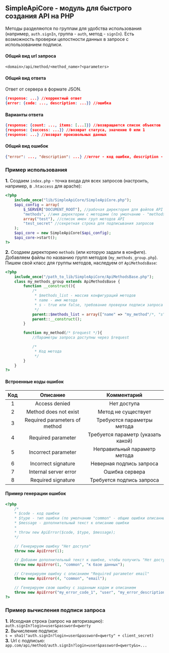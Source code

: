 ## SimpleApiCore - модуль для быстрого создания API на PHP
Методы разделяются по группам для удобства использования (например, `auth.signIn`, группа  - `auth`, метод - `signIn`).
Есть возможность проверки целостности данных в запросе с использованием подписи.
#### Общий вид url запроса
`<domain>/api/method/<method_name>?<parameters>`
#### Общий вид ответа
Ответ от сервера в формате JSON.
```json
{response: ...} //корректный ответ
{error: {code: ..., description: ...}} //ошибка
```
#### Варианты ответа
```json
{response: {count: ..., items: [...]}} //возвращается список объектов
{response: {success: ...}} //возврат статуса, значение 0 или 1
{response: ...} //возврат произвольных данных
```
#### Общий вид ошибок
```json
{"error": ..., "description": ...} //error - код ошибки, description - описание
```
### Пример использования
**1.** Создаем `index.php` - точка входа для всех запросов (настроить, например, в `.htaccess` для apache):
```php
<?php
    include_once("lib/SimpleApiCore/SimpleApiCore.php");
    $api_config = array(
        $_SERVER["DOCUMENT_ROOT"], //рабочая директория для файлов API
        "methods", //имя директории с методами (по умолчанию - "methods")
        array("test"), //список имен груп методов API
        "test_secret" //секретная строка для подписывания запросов
    );
    $api_core = new SimpleApiCore($api_config);
    $api_core->start();
?>
```
**2.** Создаем директорию `methods` (или которую задали в конфиге). Добавляем файлы по названию групп методов (`my_methods_group.php`). Пишем свой класс для группы методов, наследуем от `ApiMethodsBase`:
```php
<?php
    include_once("/path_to_lib/SimpleApiCore/ApiMethodsBase.php");
    class my_methods_group extends ApiMethodsBase {
        function __construct(){
            /*
             * $methods_list - массив конфигураций методов
             * name - имя метода
             * s - true или false, требование проверки подписи запроса
             */
            parent::$methods_list = array(["name" => "my_method"/*, "s" => true*/] /* другие методы */);
            parent::__construct();
        }

        function my_method(/* $request */){
            //Параметры запроса доступны через $request

            /*
             * Код метода
             */
        }
    }
?>
```
#### Встроенные коды ошибок
Код|Описание|Комментарий
:-:|:-:|:-:
1|Access denied|Нет доступа
2|Method does not exist|Метод не существует
3|Required parameters of method|Требуются параметры метода
4|Required parameter|Требуется параметр (указать какой)
5|Incorrect parameter|Неправильный параметр метода
6|Incorrect signature|Неверная подпись запроса
7|Internal server error|Ошибка сервера
8|Required signature|Требуется подпись запроса
#### Пример генерации ошибок
```php
<?php
    /*
    * $code - код ошибки
    * $type - тип ошибки (по умолчанию "common" - общие ошибки описанные выше)
    * $message - дополнительный текст к описанию ошибки
    *
    * throw new ApiError($code, $type, $message);
    */

    // Генерируем ошибку "Нет доступа"
    throw new ApiError(1);

    // Добавим дополнительный текст к ошибке, чтобы получить "Нет доступа к базе данных"
    throw new ApiError(1, "common", "к базе данных");

    // Сгенерируем ошибку с описанием "Required parameter email"
    throw new ApiError(4, "common", "email");

    // Генерируем свою ошибку с заданным кодом и описанием
    throw new ApiError("my_error_code_1", "user", "my_error_description");
?>
```
### Пример вычисления подписи запроса
**1.** Исходная строка (запрос на авторизацию):<br>
`auth.signIn?login=user&password=qwerty`<br>
**2.** Вычисление подписи:<br>
`s = sha1("auth.signIn?login=user&password=qwerty" + client_secret)`<br>
**3.** Url с подписью:<br>
`app.com/api/method/auth.signIn?login=user&password=qwerty&s=...`